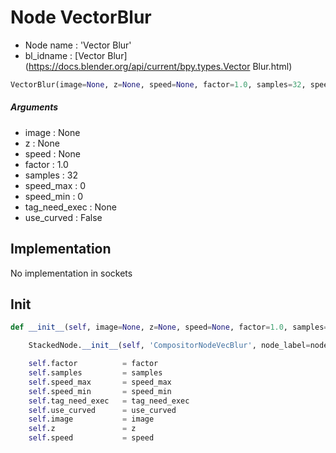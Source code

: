 # Node VectorBlur

- Node name : 'Vector Blur'
- bl_idname : [Vector Blur](https://docs.blender.org/api/current/bpy.types.Vector Blur.html)


``` python
VectorBlur(image=None, z=None, speed=None, factor=1.0, samples=32, speed_max=0, speed_min=0, tag_need_exec=None, use_curved=False, node_label=None, node_color=None)
```
##### Arguments

- image : None
- z : None
- speed : None
- factor : 1.0
- samples : 32
- speed_max : 0
- speed_min : 0
- tag_need_exec : None
- use_curved : False

## Implementation

No implementation in sockets

## Init

``` python
def __init__(self, image=None, z=None, speed=None, factor=1.0, samples=32, speed_max=0, speed_min=0, tag_need_exec=None, use_curved=False, node_label=None, node_color=None):

    StackedNode.__init__(self, 'CompositorNodeVecBlur', node_label=node_label, node_color=node_color)

    self.factor          = factor
    self.samples         = samples
    self.speed_max       = speed_max
    self.speed_min       = speed_min
    self.tag_need_exec   = tag_need_exec
    self.use_curved      = use_curved
    self.image           = image
    self.z               = z
    self.speed           = speed
```
